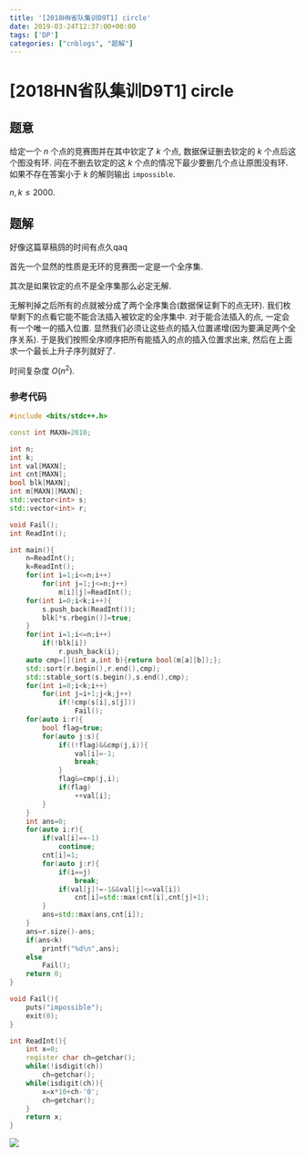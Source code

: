 ```yaml
---
title: '[2018HN省队集训D9T1] circle'
date: 2019-03-24T12:37:00+00:00
tags: ['DP']
categories: ["cnblogs", "题解"]
---
```

# [2018HN省队集训D9T1] circle

## 题意

给定一个 $n$ 个点的竞赛图并在其中钦定了 $k$ 个点, 数据保证删去钦定的 $k$ 个点后这个图没有环. 问在不删去钦定的这 $k$ 个点的情况下最少要删几个点让原图没有环. 如果不存在答案小于 $k$ 的解则输出 `impossible`.

$n,k\le2000$.

## 题解

<span class="covered">好像这篇草稿鸽的时间有点久qaq</span>

首先一个显然的性质是无环的竞赛图一定是一个全序集.

其次是如果钦定的点不是全序集那么必定无解.

无解判掉之后所有的点就被分成了两个全序集合(数据保证剩下的点无环). 我们枚举剩下的点看它能不能合法插入被钦定的全序集中. 对于能合法插入的点, 一定会有一个唯一的插入位置. 显然我们必须让这些点的插入位置递增(因为要满足两个全序关系). 于是我们按照全序顺序把所有能插入的点的插入位置求出来, 然后在上面求一个最长上升子序列就好了.

时间复杂度 $O(n^2)$.

### 参考代码

```cpp
#include <bits/stdc++.h>

const int MAXN=2010;

int n;
int k;
int val[MAXN];
int cnt[MAXN];
bool blk[MAXN];
int m[MAXN][MAXN];
std::vector<int> s;
std::vector<int> r;

void Fail();
int ReadInt();

int main(){
	n=ReadInt();
	k=ReadInt();
	for(int i=1;i<=n;i++)
		for(int j=1;j<=n;j++)
			m[i][j]=ReadInt();
	for(int i=0;i<k;i++){
		s.push_back(ReadInt());
		blk[*s.rbegin()]=true;
	}
	for(int i=1;i<=n;i++)
		if(!blk[i])
			r.push_back(i);
	auto cmp=[](int a,int b){return bool(m[a][b]);};
	std::sort(r.begin(),r.end(),cmp);
	std::stable_sort(s.begin(),s.end(),cmp);
	for(int i=0;i<k;i++)
		for(int j=i+1;j<k;j++)
			if(!cmp(s[i],s[j]))
				Fail();
	for(auto i:r){
		bool flag=true;
		for(auto j:s){
			if((!flag)&&cmp(j,i)){
				val[i]=-1;
				break;
			}
			flag&=cmp(j,i);
			if(flag)
				++val[i];
		}
	}
	int ans=0;
	for(auto i:r){
		if(val[i]==-1)
			continue;
		cnt[i]=1;
		for(auto j:r){
			if(i==j)
				break;
			if(val[j]!=-1&&val[j]<=val[i])
				cnt[i]=std::max(cnt[i],cnt[j]+1);
		}
		ans=std::max(ans,cnt[i]);
	}
	ans=r.size()-ans;
	if(ans<k)
		printf("%d\n",ans);
	else
		Fail();
	return 0;
}

void Fail(){
	puts("impossible");
	exit(0);
}

int ReadInt(){
	int x=0;
	register char ch=getchar();
	while(!isdigit(ch))
		ch=getchar();
	while(isdigit(ch)){
		x=x*10+ch-'0';
		ch=getchar();
	}
	return x;
}

```

![](https://example.com/image)

